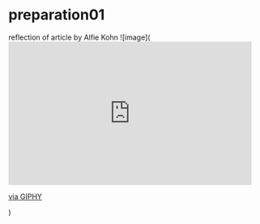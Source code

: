 # preparation01
reflection of article by Alfie  Kohn
![image](<iframe src="https://giphy.com/embed/A4HCrFVdbxZpS" width="480" height="284" frameBorder="0" class="giphy-embed" allowFullScreen></iframe><p><a href="https://giphy.com/gifs/college-finals-bring-it-on-A4HCrFVdbxZpS">via GIPHY</a></p>)

